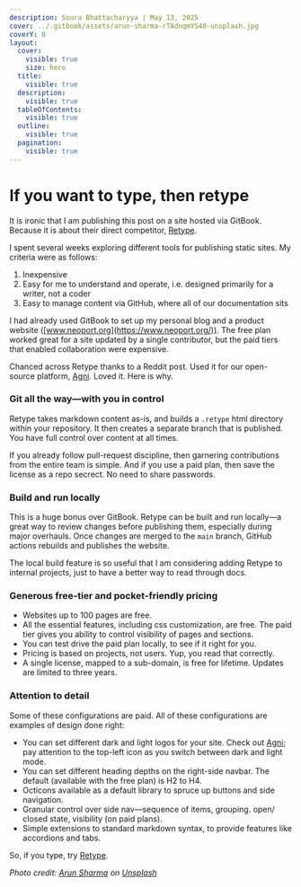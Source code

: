 ```yaml
---
description: Soura Bhattacharyya | May 13, 2025
cover: ../.gitbook/assets/arun-sharma-rTAdnqmYS40-unsplash.jpg
coverY: 0
layout:
  cover:
    visible: true
    size: hero
  title:
    visible: true
  description:
    visible: true
  tableOfContents:
    visible: true
  outline:
    visible: true
  pagination:
    visible: true
---
```


# If you want to type, then retype

It is ironic that I am publishing this post on a site hosted via GitBook. Because it is about their direct competitor, [Retype](https://retype.com/).

I spent several weeks exploring different tools for publishing static sites. My criteria were as follows:

1. Inexpensive
2. Easy for me to understand and operate, i.e. designed primarily for a writer, not a coder
3. Easy to manage content via GitHub, where all of our documentation sits

I had already used GitBook to set up my personal blog and a product website ([www.neoport.org](https://www.neoport.org/)). The free plan worked great for a site updated by a single contributor, but the paid tiers that enabled collaboration were expensive.

Chanced across Retype thanks to a Reddit post. Used it for our open-source platform, [Agni](https://agni.thelattice.in). Loved it. Here is why.

### Git all the way—with you in control&#x20;

Retype takes markdown content as-is, and builds a `.retype` html directory within your repository. It then creates a separate branch that is published. You have full control over content at all times.

If you already follow pull-request discipline, then garnering contributions from the entire team is simple. And if you use a paid plan, then save the license as a repo secrect. No need to share passwords.

### Build and run locally

This is a huge bonus over GitBook. Retype can be built and run locally—a great way to review changes before publishing them, especially during major overhauls. Once changes are merged to the `main` branch, GitHub actions rebuilds and publishes the website.

The local build feature is so useful that I am considering adding Retype to internal projects, just to have a better way to read through docs. &#x20;

### Generous free-tier and pocket-friendly pricing

* Websites up to 100 pages are free.&#x20;
* All the essential features, including css customization,  are free. The paid tier gives you ability to control visibility of pages and sections.&#x20;
* You can test drive the paid plan locally, to see if it right for you.
* Pricing is based on projects, not users. Yup, you read that correctly.
* A single license, mapped to a sub-domain, is free for lifetime. Updates are limited to three years.

### Attention to detail

Some of these configurations are paid. All of these configurations are examples of design done right:

* You can set different dark and light logos for your site. Check out [Agni](https://agni.thelattice.in); pay attention to the top-left icon as you switch between dark and light mode.
* You can set different heading depths on the right-side navbar. The default (available with the free plan) is H2 to H4.
* Octicons available as a default library to spruce up buttons and side navigation.
* Granular control over side nav—sequence of items, grouping. open/ closed state, visibility (on paid plans).
* Simple extensions to standard markdown syntax, to provide features like accordions and tabs.

So, if you type, try [Retype](https://retype.com/).



_Photo credit:_ [_Arun Sharma_](https://unsplash.com/@arunwithideas?utm_content=creditCopyText\&utm_medium=referral\&utm_source=unsplash) _on_ [_Unsplash_](https://unsplash.com/photos/black-typewriter-rTAdnqmYS40?utm_content=creditCopyText\&utm_medium=referral\&utm_source=unsplash)
